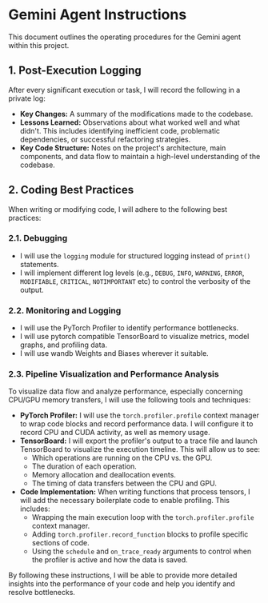 # Gemini Agent Instructions

This document outlines the operating procedures for the Gemini agent within this project.

## 1. Post-Execution Logging

After every significant execution or task, I will record the following in a private log:

*   **Key Changes:** A summary of the modifications made to the codebase.
*   **Lessons Learned:** Observations about what worked well and what didn't. This includes identifying inefficient code, problematic dependencies, or successful refactoring strategies.
*   **Key Code Structure:** Notes on the project's architecture, main components, and data flow to maintain a high-level understanding of the codebase.

## 2. Coding Best Practices

When writing or modifying code, I will adhere to the following best practices:

### 2.1. Debugging

*   I will use the `logging` module for structured logging instead of `print()` statements.
*   I will implement different log levels (e.g., `DEBUG`, `INFO`, `WARNING`, `ERROR`, `MODIFIABLE`, `CRITICAL`, `NOTIMPORTANT` etc) to control the verbosity of the output.

### 2.2. Monitoring and Logging

*   I will use the PyTorch Profiler to identify performance bottlenecks.
*   I will use pytorch compatible TensorBoard to visualize metrics, model graphs, and profiling data.
*   I will use wandb Weights and Biases wherever it suitable.

### 2.3. Pipeline Visualization and Performance Analysis

To visualize data flow and analyze performance, especially concerning CPU/GPU memory transfers, I will use the following tools and techniques:

*   **PyTorch Profiler:** I will use the `torch.profiler.profile` context manager to wrap code blocks and record performance data. I will configure it to record CPU and CUDA activity, as well as memory usage.
*   **TensorBoard:** I will export the profiler's output to a trace file and launch TensorBoard to visualize the execution timeline. This will allow us to see:
    *   Which operations are running on the CPU vs. the GPU.
    *   The duration of each operation.
    *   Memory allocation and deallocation events.
    *   The timing of data transfers between the CPU and GPU.
*   **Code Implementation:** When writing functions that process tensors, I will add the necessary boilerplate code to enable profiling. This includes:
    *   Wrapping the main execution loop with the `torch.profiler.profile` context manager.
    *   Adding `torch.profiler.record_function` blocks to profile specific sections of code.
    *   Using the `schedule` and `on_trace_ready` arguments to control when the profiler is active and how the data is saved.

By following these instructions, I will be able to provide more detailed insights into the performance of your code and help you identify and resolve bottlenecks.
